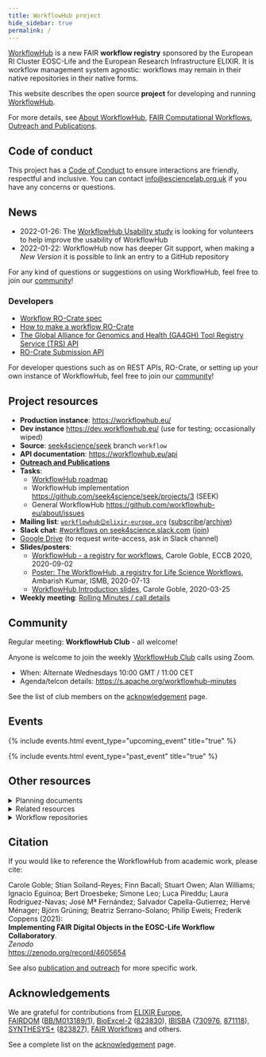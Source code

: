 ```yaml
---
title: WorkflowHub project
hide_sidebar: true
permalink: /
---
```




[WorkflowHub](https://workflowhub.eu/) is a new FAIR **workflow registry** sponsored by the European RI Cluster EOSC-Life and the European Research Infrastructure ELIXIR. It is workflow management system agnostic: workflows may remain in their native repositories in their native forms.

This website describes the open source **project** for developing and running [WorkflowHub](https://workflowhub.eu/).

For more details, see [About WorkflowHub](/project), [FAIR Computational Workflows](https://workflows.community/groups/fair/), [Outreach and Publications](/outreach).

## Code of conduct

This project has a [Code of Conduct](https://github.com/workflowhub-eu/about/blob/master/CODE_OF_CONDUCT.md) to ensure interactions are friendly, respectful and inclusive. You can contact <info@esciencelab.org.uk> if you have any concerns or questions.

## News

* 2022-01-26: The [WorkflowHub Usability study](/project/usability-review) is looking for volunteers to help improve the usability of WorkflowHub
* 2022-01-22: WorkflowHub now has deeper Git support, when making a _New Version_ it is possible to link an entry to a GitHub repository

For any kind of questions or suggestions on using WorkflowHub, feel free to join our [community](/project/community)!

### Developers

* [Workflow RO-Crate spec](/Workflow-RO-Crate)
* [How to make a workflow RO-Crate](/developer/how-to-make-a-workflow-ro-crate)
* [The Global Alliance for Genomics and Health (GA4GH) Tool Registry Service (TRS) API](/developer/trs) 
* [RO-Crate Submission API](/developer/ro-crate-api) 

For developer questions such as on REST APIs, RO-Crate, or setting up your own instance of WorkflowHub, feel free to join our [community](community.md)!

## Project resources

* **Production instance**: <https://workflowhub.eu/> 
* **Dev instance** <https://dev.workflowhub.eu/> (use for testing; occasionally wiped)
* **Source**: [seek4science/seek](https://github.com/seek4science/seek/tree/workflow) branch `workflow`
* **API documentation**: <https://workflowhub.eu/api>
* **[Outreach and Publications](/outreach/)**
* **Tasks**: 
  * [WorkflowHub roadmap](roadmap)
  * WorkflowHub implementation <https://github.com/seek4science/seek/projects/3> (SEEK)
  * General WorkflowHub <https://github.com/workflowhub-eu/about/issues>
* **Mailing list**: [`workflowhub😊elixir-europe.org`](https://lists.elixir-europe.org/mailman/listinfo/workflowhub_elixir-europe.org) ([subscribe](https://lists.elixir-europe.org/mailman/listinfo/workflowhub_elixir-europe.org)/[archive](https://mail.elixir-europe.org/pipermail/workflowhub_elixir-europe.org/))
* **Slack chat**:  [#workflows on seek4science.slack.com](https://seek4science.slack.com/archives/CPLLVV94L) ([join](https://join.slack.com/t/seek4science/shared_invite/zt-csqh94qb-kf~kFbZxuHl1Hpxhbc8avw))
* [Google Drive](https://drive.google.com/drive/folders/1_bZ63W4oRtWL5OnWJNYvE4u3A27VyGGe)
 (to request write-access, ask in Slack channel) 
* **Slides/posters**:
  * [WorkflowHub - a registry for workflows](https://doi.org/10.5281/zenodo.4012124), Carole Goble, ECCB 2020, 2020-09-02
  * [Poster: The WorkflowHub, a registry for Life Science Workflows](https://workflowhub.eu/presentations/1), Ambarish Kumar, ISMB, 2020-07-13
  * [WorkflowHub Introduction slides](https://drive.google.com/open?id=1hfBAjjRnL9jGoxHEvq66Wo-wuKqouR3C), Carole Goble, 2020-03-25
* **Weekly meeting**: [Rolling Minutes / call details](https://docs.google.com/document/d/1U2KAlbKviCu-fCX-znncKIBUIUUOeEnuRGdAg-fNd4Q/edit?usp=sharing)

## Community

Regular meeting: **WorkflowHub Club** - all welcome!

Anyone is welcome to join the weekly [WorkflowHub Club](community.md) calls using Zoom.

* When: Alternate Wednesdays 10:00 GMT / 11:00 CET 
* Agenda/telcon details: <https://s.apache.org/workflowhub-minutes>

See the list of club members on the [acknowledgement](acknowledgements) page.

## Events

{% include events.html event_type="upcoming_event" title="true" %}

{% include events.html event_type="past_event" title="true" %}

## Other resources

<details><summary>Planning documents</summary>

These planning documents are from the [WorkflowHub Google Drive](https://drive.google.com/drive/folders/1_bZ63W4oRtWL5OnWJNYvE4u3A27VyGGe). Check their edit history, these may be incomplete or drafts.

* [Methods of submitting to WorkflowHub](https://docs.google.com/document/d/1UdjAcnSR3yDepvoY9wA02M9tUB0sTpg3NyijxR-Vago)
* [WorkflowHub User Requirements](https://docs.google.com/document/d/16ARnaWhmONUJROdauHFvmAV_qHGJ_L4dEwM6XWRb6gE/edit#heading=h.bzug3s472cs8)
* [Minimal Viable Product](https://docs.google.com/document/d/14xlDgezlXr5suzZfbTkLeFj7fhv6YZ4W9AsGwq4-SwQ) - leading to <https://dev.workflowhub.eu/>
* [Minimum Information for the Registration of a Computational Workflow (MIRCW)](https://docs.google.com/document/d/1v-NPWfVK5hrkoekIoWUMSzk1m8x6yqW6D3waB0QsNJM) lead to _Workflow RO-Crate_
* [Workflow RO-Crate](https://github.com/workflowhub-eu/about/wiki/Workflow-RO-Crate) a profile of _RO-Crate_ for exchange of workflows with WorkflowHub; based on _BioSchemas Workflows_ profile
* [Primer on standards for workflow packaging and metadata](https://docs.google.com/document/d/1XREgfYNi7l4HbdrnXBs7Uv1tMH2AiR435SKjisu4l30/edit#) _draft_

</details>

<details><summary>Related resources</summary>

* [SEEK](https://seek4science.org/) is the underlying platform used by the WorkflowHub
* [RO-Crate](https://w3id.org/ro/crate/1.0/) is a metadata/packaging mechanism, used by WorkflowHub for exchange of workflows
* [BioSchemas Workflows](https://bioschemas.org/profiles/Workflow/0.3-DRAFT-2020_03_03) - a suggested new `schema.org` type for describing computational workflows
* [Common Workflow Language](https://www.commonwl.org/) (CWL) is an executable workflow language, which WorkflowHub use primarily for descriptive functions

</details>

<details><summary>Workflow repositories</summary>

WorkflowHub intends to harvest workflows from existing workflow repositories, including:

* [myExperiment](https://myexperiment.org/) was a workflow repository that inspired WorkflowHub
* [nf-core](https://nf-co.re/) - a community-developed colletions of bioinformatics workflows for [Nextflow](https://www.nextflow.io/)
* <https://usegalaxy.eu/>
 
</details>

## Citation

If you would like to reference the WorkflowHub from academic work, please cite:

Carole Goble; Stian Soiland-Reyes; Finn Bacall; Stuart Owen; Alan Williams; Ignacio Eguinoa; Bert Droesbeke; Simone Leo; Luca Pireddu; Laura Rodríguez-Navas; José Mª Fernández; Salvador Capella-Gutierrez; Hervé Ménager; Björn Grüning; Beatriz Serrano-Solano; Philip Ewels; Frederik Coppens (2021):  
**Implementing FAIR Digital Objects in the EOSC-Life Workflow Collaboratory**.  
_Zenodo_  
<https://zenodo.org/record/4605654>

See also [publication and outreach](outreach/) for more specific work.


## Acknowledgements


We are grateful for contributions from [ELIXIR Europe](https://elixir-europe.org/),  
[FAIRDOM](http://fair-dom.org) ([BB/M013189/1](https://bbsrc.ukri.org/research/grants/grants/AwardDetails.aspx?FundingReference=BB/M013189/1)), 
[BioExcel-2](https://bioexcel.eu/) ([823830](https://cordis.europa.eu/project/id/823830)), 
[IBISBA](https://www.ibisba.eu/) ([730976](https://cordis.europa.eu/project/id/730976), 
[871118](https://cordis.europa.eu/project/id/871118)), 
[SYNTHESYS+](https://www.synthesys.info/) ([823827](https://cordis.europa.eu/project/id/823827)), 
[FAIR Workflows](https://fair-workflows.github.io/project.html) and others. 

<!-- NOTE: Always update list above AND the acknowledgements.md page -->

See a complete list on the [acknowledgement](acknowledgements) page.
